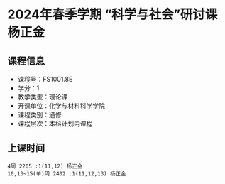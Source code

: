 # 2024年春季学期 “科学与社会”研讨课 杨正金






## 课程信息

- 课程号：FS1001.8E
- 学分：1
- 教学类型：理论课
- 开课单位：化学与材料科学学院
- 课程类别：通修
- 课程层次：本科计划内课程

## 上课时间

```
4周 2205 :1(11,12) 杨正金
10,13~15(单)周 2402 :1(11,12,13) 杨正金
```

